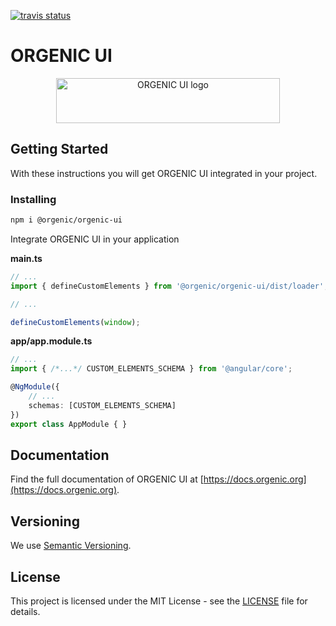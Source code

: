 [![travis status](https://travis-ci.com/orgenic/orgenic-ui.svg?branch=master)](https://travis-ci.com/orgenic/orgenic-ui)

# ORGENIC UI

<div style="text-align: center">
  <a href="https://orgenic.org/">
    <img src="https://orgenic.org/ui/assets/img/orgenic-ui-logo@2x.png" alt="ORGENIC UI logo" width="358" height="72">
  </a>
</div>

## Getting Started

With these instructions you will get ORGENIC UI integrated in your project.

### Installing

```bash
npm i @orgenic/orgenic-ui
```

Integrate ORGENIC UI in your application

**main.ts**

```typescript
// ...
import { defineCustomElements } from '@orgenic/orgenic-ui/dist/loader';

// ...

defineCustomElements(window);
```

**app/app.module.ts**

```typescript
// ...
import { /*...*/ CUSTOM_ELEMENTS_SCHEMA } from '@angular/core';

@NgModule({
    // ...
    schemas: [CUSTOM_ELEMENTS_SCHEMA]
})
export class AppModule { }
```

## Documentation

Find the full documentation of ORGENIC UI at [https://docs.orgenic.org](https://docs.orgenic.org).

## Versioning

We use [Semantic Versioning](http://semver.org/).

## License

This project is licensed under the MIT License - see the [LICENSE](LICENSE) file for details.
